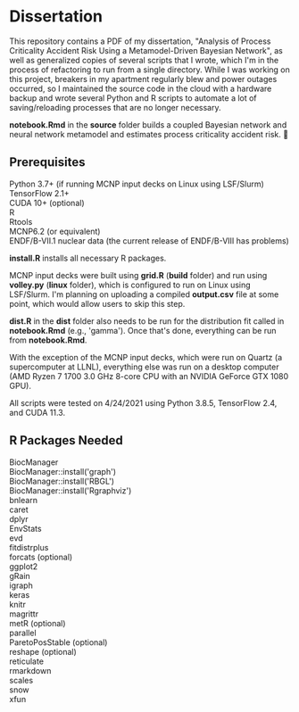 # Dissertation

This repository contains a PDF of my dissertation, "Analysis of Process Criticality Accident Risk Using a Metamodel-Driven Bayesian Network", as well as generalized copies of several scripts that I wrote, which I'm in the process of refactoring to run from a single directory. While I was working on this project, breakers in my apartment regularly blew and power outages occurred, so I maintained the source code in the cloud with a hardware backup and wrote several Python and R scripts to automate a lot of saving/reloading processes that are no longer necessary.

**notebook.Rmd** in the **source** folder builds a coupled Bayesian network and neural network metamodel and estimates process criticality accident risk. 🤯  

## Prerequisites
Python 3.7+ (if running MCNP input decks on Linux using LSF/Slurm)  
TensorFlow 2.1+  
CUDA 10+ (optional)  
R  
Rtools  
MCNP6.2 (or equivalent)  
ENDF/B-VII.1 nuclear data (the current release of ENDF/B-VIII has problems)  

**install.R** installs all necessary R packages.

MCNP input decks were built using **grid.R** (**build** folder) and run using **volley.py** (**linux** folder), which is configured to run on Linux using LSF/Slurm.
I'm planning on uploading a compiled **output.csv** file at some point, which would allow users to skip this step.  

**dist.R** in the **dist** folder also needs to be run for the distribution fit called in **notebook.Rmd** (e.g., 'gamma'). Once that's done, everything can be run from **notebook.Rmd**.  

With the exception of the MCNP input decks, which were run on Quartz (a supercomputer at LLNL), everything else was run on a desktop computer (AMD Ryzen 7 1700 3.0 GHz 8-core CPU with an NVIDIA GeForce GTX 1080 GPU).  

All scripts were tested on 4/24/2021 using Python 3.8.5, TensorFlow 2.4, and CUDA 11.3.  

## R Packages Needed
BiocManager  
BiocManager::install('graph')  
BiocManager::install('RBGL')  
BiocManager::install('Rgraphviz')  
bnlearn  
caret  
dplyr  
EnvStats  
evd  
fitdistrplus  
forcats (optional)  
ggplot2  
gRain  
igraph  
keras  
knitr  
magrittr  
metR (optional)  
parallel  
ParetoPosStable (optional)  
reshape (optional)  
reticulate  
rmarkdown  
scales  
snow  
xfun  
